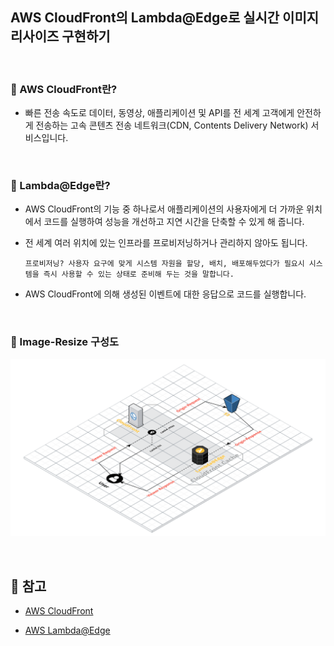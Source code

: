 ## AWS CloudFront의 Lambda@Edge로 실시간 이미지 리사이즈 구현하기

<br>

### :book: AWS CloudFront란?

* 빠른 전송 속도로 데이터, 동영상, 애플리케이션 및 API를 전 세계 고객에게 안전하게 전송하는 고속 콘텐츠 전송 네트워크(CDN, Contents Delivery Network) 서비스입니다.

<br>

### :book: Lambda@Edge란?

* AWS CloudFront의 기능 중 하나로서 애플리케이션의 사용자에게 더 가까운 위치에서 코드를 실행하여 성능을 개선하고 지연 시간을 단축할 수 있게 해 줍니다.

* 전 세계 여러 위치에 있는 인프라를 프로비저닝하거나 관리하지 않아도 됩니다.

    `프로비저닝? 사용자 요구에 맞게 시스템 자원을 할당, 배치, 배포해두었다가 필요시 시스템을 즉시 사용할 수 있는 상태로 준비해 두는 것을 말합니다.`

* AWS CloudFront에 의해 생성된 이벤트에 대한 응답으로 코드를 실행합니다.

<br>

### :book: Image-Resize 구성도

![image-resize-architecture](./image/Image-resizing.png)

<br>

## :bookmark: 참고

* [AWS CloudFront](https://aws.amazon.com/ko/cloudfront/)

* [AWS Lambda@Edge](https://aws.amazon.com/ko/lambda/edge/)